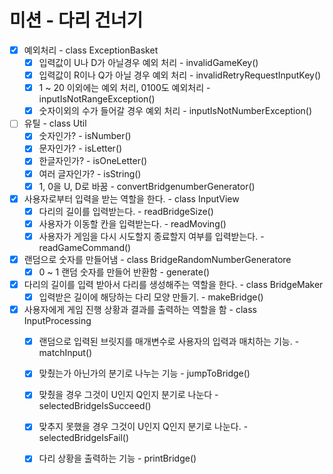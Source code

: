# 미션 - 다리 건너기

-[x] 예외처리 - class ExceptionBasket
  - [x] 입력값이 U나 D가 아닐경우 예외 처리 - invalidGameKey()
  - [x] 입력값이 R이나 Q가 아닐 경우 예외 처리 - invalidRetryRequestInputKey()
  - [x] 1 ~ 20 이외에는 예외 처리, 0100도 예외처리 - inputIsNotRangeException()
  - [x] 숫자이외의 수가 들어갈 경우 예외 처리 - inputIsNotNumberException()

-[ ] 유틸 - class Util
  - [x] 숫자인가? - isNumber()
  - [x] 문자인가? - isLetter()
  - [x] 한글자인가? - isOneLetter()
  - [x] 여러 글자인가? - isString()
  - [x] 1, 0을 U, D로 바꿈 - convertBridgenumberGenerator()

-[x] 사용자로부터 입력을 받는 역할을 한다. - class InputView
  - [x] 다리의 길이를 입력받는다. - readBridgeSize()
  - [x] 사용자가 이동할 칸을 입력받는다. - readMoving()
  - [x] 사용자가 게임을 다시 시도할지 종료할지 여부를 입력받는다. - readGameCommand()

-[x] 랜덤으로 숫자를 만들어냄 - class BridgeRandomNumberGeneratore
  - [x] 0 ~ 1 랜덤 숫자를 만들어 반환함 - generate()

-[x] 다리의 길이를 입력 받아서 다리를 생성해주는 역할을 한다. - class BridgeMaker
  - [x] 입력받은 길이에 해당하는 다리 모양 만들기. - makeBridge()

-[x] 사용자에게 게임 진행 상황과 결과를 출력하는 역할을 함 - class InputProcessing
  - [x] 랜덤으로 입력된 브릿지를 매개변수로 사용자의 입력과 매치하는 기능. - matchInput()
  - [x] 맞췄는가 아닌가의 분기로 나누는 기능 - jumpToBridge()
  - [x] 맞췄을 경우 그것이 U인지 Q인지 분기로 나눈다 - selectedBridgeIsSucceed()
  - [x] 맞추지 못했을 경우 그것이 U인지 Q인지 분기로 나눈다. - selectedBridgeIsFail()
  - [x] 다리 상황을 출력하는 기능 - printBridge()

